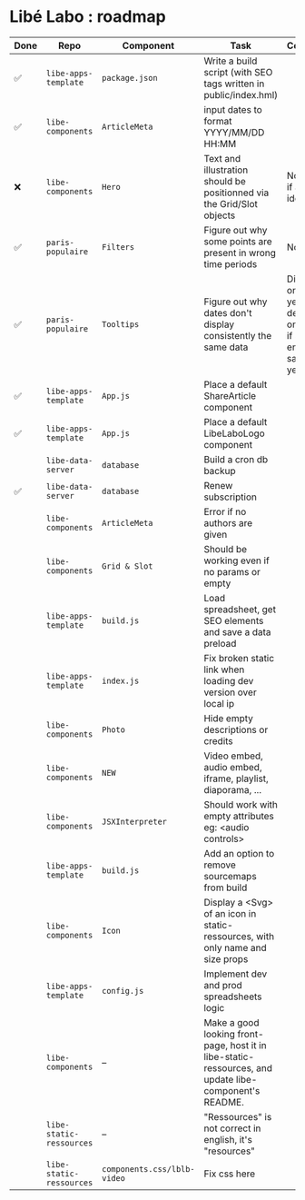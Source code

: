 # Libé Labo : roadmap

| Done | Repo                     | Component               | Task                                                                      | Comment                                            |
| ---- | ------------------------ | ----------------------- | ------------------------------------------------------------------------- | -------------------------------------------------- |
|  ✅  | `libe-apps-template`     | `package.json`          | Write a build script (with SEO tags written in public/index.hml)          |                                                    |
|  ✅  | `libe-components`        | `ArticleMeta`           | input dates to format YYYY/MM/DD HH:MM                                    |                                                    |
|  ❌  | `libe-components`        | `Hero`                  | Text and illustration should be positionned via the Grid/Slot objects     | Not sure if a good idea                            |
|  ✅  | `paris-populaire`        | `Filters`               | Figure out why some points are present in wrong time periods              | Not found                                          |
|  ✅  | `paris-populaire`        | `Tooltips`              | Figure out why dates don't display consistently the same data             | Displays only years by default, only one if start & end in same year|
|  ✅  | `libe-apps-template`     | `App.js`                | Place a default ShareArticle component                                    |                                                    |
|  ✅  | `libe-apps-template`     | `App.js`                | Place a default LibeLaboLogo component                                    |                                                    |
|      | `libe-data-server`       | `database`              | Build a cron db backup                                                    |                                                    |
|  ✅  | `libe-data-server`       | `database`              | Renew subscription                                                        |                                                    |
|      | `libe-components`        | `ArticleMeta`           | Error if no authors are given                                             |                                                    |
|      | `libe-components`        | `Grid & Slot`           | Should be working even if no params or empty                              |                                                    |
|      | `libe-apps-template`     | `build.js`              | Load spreadsheet, get SEO elements and save a data preload                |                                                    |
|      | `libe-apps-template`     | `index.js`              | Fix broken static link when loading dev version over local ip             |                                                    |
|      | `libe-components`        | `Photo`                 | Hide empty descriptions or credits                                        |                                                    |
|      | `libe-components`        | `NEW`                   | Video embed, audio embed, iframe, playlist, diaporama, ...                |                                                    |
|      | `libe-components`        | `JSXInterpreter`        | Should work with empty attributes eg: \<audio controls>                   |                                                    |
|      | `libe-apps-template`     | `build.js`              | Add an option to remove sourcemaps from build                             |                                                    |
|      | `libe-components`        | `Icon`                  | Display a \<Svg> of an icon in static-ressources, with only name and size props|                                               |
|      | `libe-apps-template`     | `config.js`             | Implement dev and prod spreadsheets logic                                 |                                                    |
|      | `libe-components`        | –                       | Make a good looking front-page, host it in libe-static-ressources, and update libe-component's README.|                        |
|      | `libe-static-ressources` | –                       | "Ressources" is not correct in english, it's "resources"                  |                                                    |
|      | `libe-static-ressources` | `components.css/lblb-video`| Fix css here                                                           |                                                    |
